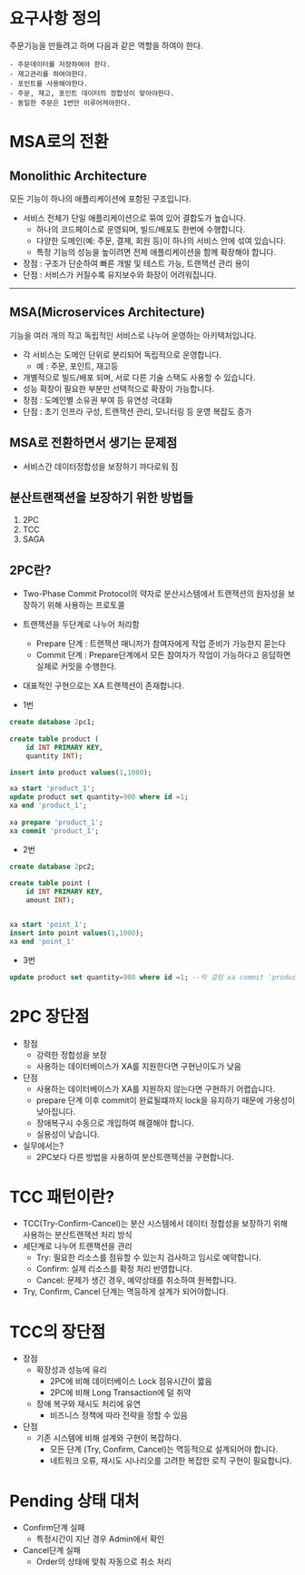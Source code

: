 # 요구사항 정의

주문기능을 만들려고 하며 다음과 같은 역할을 하여야 한다.

```text
- 주문데이터를 저장하여야 한다.
- 재고관리를 하여야한다.
- 포인트를 사용해야한다.
- 주문, 재고, 포인트 데이터의 정합성이 맞아야한다.
- 동일한 주문은 1번만 이루어져야한다.
```


# MSA로의 전환

## Monolithic Architecture

모든 기능이 하나의 애플리케이션에 포함된 구조입니다.
- 서비스 전체가 단일 애플리케이션으로 묶여 있어 결합도가 높습니다.
  - 하나의 코드페이스로 운영되며, 빌드/배포도 한번에 수행합니다.
  - 다양한 도메인(예: 주문, 결제, 회원 등)이 하나의 서비스 안에 섞여 있습니다.
  - 특정 기능의 성능을 높이려면 전체 애플리케이션을 함께 확장해야 합니다.
- 장점 : 구조가 단순하여 빠른 개발 및 테스트 가능, 트랜잭션 관리 용이
- 단점 : 서비스가 커질수록 유지보수와 화장이 어려워집니다.

---

## MSA(Microservices Architecture)

기능을 여러 개의 작고 독립적인 서비스로 나누어 운영하는 아키텍처입니다.
- 각 서비스는 도메인 단위로 분리되어 독립적으로 운영합니다. 
  - 예 : 주문, 포인트, 재고등
- 개별적으로 빌드/배포 되며, 서로 다른 기술 스택도 사용할 수 있습니다.
- 성능 확장이 필요한 부분만 선택적으로 확장이 가능합니다.
- 장점 : 도메인별 소유권 부여 등 유연성 극대화
- 단점 : 초기 인프라 구성, 트랜잭션 관리, 모니터링 등 운영 복잡도 증가


## MSA로 전환하면서 생기는 문제점

- 서비스간 데이터정합성을 보장하기 까다로워 짐

## 분산트랜잭션을 보장하기 위한 방법들

1. 2PC
2. TCC
3. SAGA

## 2PC란?

- Two-Phase Commit Protocol의 약자로 분산시스템에서 트랜잭션의 원자성을 보장하기 위해 사용하는 프로토콜
- 트랜잭션을 두단계로 나누어 처리함
  - Prepare 단계 : 트랜잭션 매니저가 참여자에게 작업 준비가 가능한지 묻는다
  - Commit 단계 : Prepare단계에서 모든 참여자가 작업이 가능하다고 응답하면 실제로 커밋을 수행한다.
- 대표적인 구현으로는 XA 트랜잭션이 존재합니다.

- 1번
```sql
create database 2pc1;
       
create table product (
    id INT PRIMARY KEY,
    quantity INT);

insert into product values(1,1000);

xa start 'product_1';
update product set quantity=900 where id =1;
xa end 'product_1';
   
xa prepare 'product_1';
xa commit 'product_1'; 
```
- 2번
```sql
create database 2pc2;
       
create table point (
    id INT PRIMARY KEY,
    amount INT);


xa start 'point_1';
insert into point values(1,1000);
xa end 'point_1'
```

- 3번
```sql
update product set quantity=900 where id =1; --락 걸림 xa commit 'product_1'; 이후 수행됨
```

# 2PC 장단점

- 장점 
  - 강력한 정합성을 보장
  - 사용하는 데이터베이스가 XA를 지원한다면 구현난이도가 낮음
- 단점
  - 사용하는 데이터베이스가  XA를 지원하지 않는다면 구현하기 어렵습니다.
  - prepare 단계 이후 commit이 완료될떄까지 lock을 유지하기 때문에 가용성이 낮아집니다.
  - 장애복구시 수동으로 개입하여 해결해야 합니다.
  - 실용성이 낮습니다.
- 실무에서는?
  - 2PC보다 다른 방법을 사용하여 분산트랜잭션을 구현합니다.

# TCC 패턴이란?

- TCC(Try-Confirm-Cancel)는 분산 시스템에서 데이터 정합성을 보장하기 위해 사용하는 분산트랜잭션 처리 방식
- 세단계로 나누어 트랜잭션을 관리
  - Try: 필요한 리소스를 점유할 수 있는지 검사하고 임시로 예약합니다.
  - Confirm: 실제 리소스를 확정 처리 반영합니다.
  - Cancel: 문제가 생긴 경우, 예약상태를 취소하여 원복합니다.
- Try, Confirm, Cancel 단계는 멱등하게 설계가 되어야합니다.

# TCC의 장단점

- 장점
  - 확장성과 성능에 유리
    - 2PC에 비해 데이터베이스 Lock 점유시간이 짧음
    - 2PC에 비해 Long Transaction에 덜 취약
  - 장애 복구와 재시도 처리에 유연
    - 비즈니스 정책에 따라 전략을 정할 수 있음
- 단점
  - 기존 시스템에 비해 설계와 구현이 복잡하다.
    - 모든 단계 (Try, Confirm, Cancel)는 멱등적으로 설계되어야 합니다.
    - 네트워크 오류, 재시도 시나리오를 고려한 복잡한 로직 구현이 필요합니다.


# Pending 상태 대처

- Confirm단계 실패
  - 특정시간이 지난 경우 Admin에서 확인
- Cancel단계 실패
  - Order의 상태에 맞춰 자동으로 취소 처리

